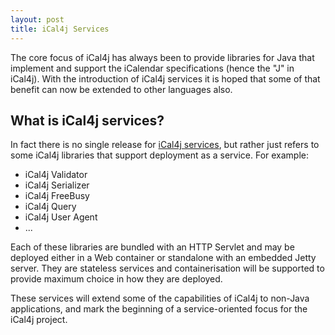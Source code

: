 ```yaml
---
layout: post
title: iCal4j Services
---
```


The core focus of iCal4j has always been to provide libraries for Java that implement and support the iCalendar 
specifications (hence the "J" in iCal4j). With the introduction of iCal4j services it is hoped that some of that
benefit can now be extended to other languages also.

## What is iCal4j services?

In fact there is no single release for [iCal4j services], but rather just refers to some iCal4j libraries that
support deployment as a service. For example:

* iCal4j Validator
* iCal4j Serializer
* iCal4j FreeBusy
* iCal4j Query
* iCal4j User Agent
* ...

Each of these libraries are bundled with an HTTP Servlet and may be deployed either in a Web container or
standalone with an embedded Jetty server. They are stateless services and containerisation will be supported
to provide maximum choice in how they are deployed.

These services will extend some of the capabilities of iCal4j to non-Java applications, and mark the beginning
of a service-oriented focus for the iCal4j project.

[iCal4j Services]: https://www.ical4j.org/services.md
